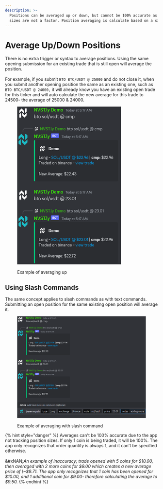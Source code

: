 ```yaml
---
description: >-
  Positions can be averaged up or down, but cannot be 100% accurate as position
  sizes are not a factor. Position averaging is calculate based on a single coin
---
```


# Average Up/Down Positions

There is no extra trigger or syntax to average positions. Using the same opening submission for an existing trade that is still open will average the position.\
\
For example, if you submit `BTO BTC/USDT @ 25000` and do not close it, when you submit  another opening position the same as an existing one, such as `BTO BTC/USDT @ 24000,` it will already know you have an existing open trade for this ticker and will auto calculate the new average for this trade to 24500- the average of 25000 & 24000.

<figure><img src="../.gitbook/assets/image (2) (1) (1) (1) (1) (1).png" alt=""><figcaption><p>Example of averaging up</p></figcaption></figure>

## Using Slash Commands

The same concept applies to slash commands as with text commands. Submitting an open position for the same existing open position will average it.

<figure><img src="../.gitbook/assets/image (1) (1) (1) (1) (1) (1) (1) (1) (1).png" alt=""><figcaption><p>Example of averaging with slash command</p></figcaption></figure>



{% hint style="danger" %}
Averages can't be 100% accurate due to the app not tracking position sizes. If only 1 coin is being traded, it will be 100%. The app only recognizes that order quantity is always 1, and it can't be specified otherwise. \
\
&#xNAN;_&#x41;n example of inaccuracy; trade opened with 5 coins for $10.00, then averaged with 2 more coins for $9.00 which creates a new average price of \~$9.71. The app only recognizes that 1 coin has been opened for $10.00, and 1 additional coin for $9.00- therefore calculating the average to $9.50._
{% endhint %}
